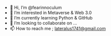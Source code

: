 - 👋 Hi, I’m @fearinnoculum
- 👀 I’m interested in Metaverse & Web 3.0
- 🌱 I’m currently learning Python & GitHub
- 💞️ I’m looking to collaborate on ...
- 📫 How to reach me ; lateralus1741@gmail.com

<!---
fearinnoculum/fearinnoculum is a ✨ special ✨ repository because its `README.md` (this file) appears on your GitHub profile.
You can click the Preview link to take a look at your changes.
--->
